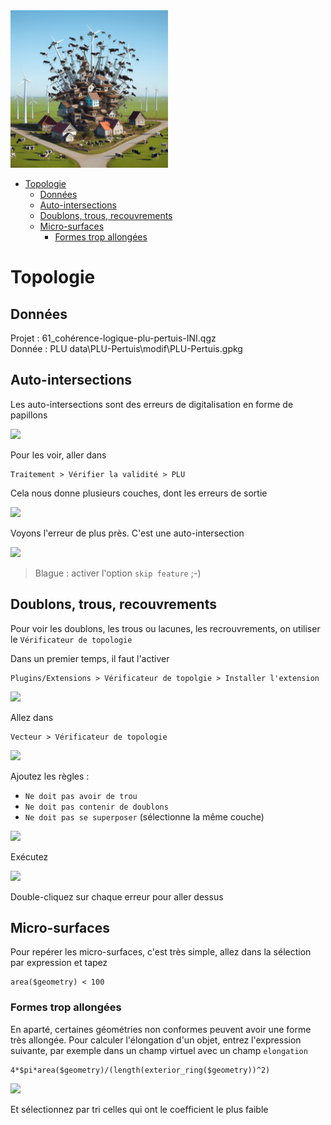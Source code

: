 <!-- TOC start (generated with https://github.com/derlin/bitdowntoc) -->

<img src=../images/PLU.jfif width=50%>

- [Topologie](#topologie)
   * [Données](#données)
   * [Auto-intersections](#auto-intersections)
   * [Doublons, trous, recouvrements](#doublons-trous-recouvrements)
   * [Micro-surfaces](#micro-surfaces)
      + [Formes trop allongées](#formes-trop-allongées)

<!-- TOC end -->

<!-- TOC --><a name="topologie"></a>
# Topologie

<!-- TOC --><a name="données"></a>
## Données

Projet : 61_cohérence-logique-plu-pertuis-INI.qgz  
Donnée : PLU data\PLU-Pertuis\modif\PLU-Pertuis.gpkg

<!-- TOC --><a name="auto-intersections"></a>
## Auto-intersections
Les auto-intersections sont des erreurs de digitalisation en forme de papillons

![](https://i.stack.imgur.com/8D6u0.png)

Pour les voir, aller dans 

	Traitement > Vérifier la validité > PLU

Cela nous donne plusieurs couches, dont les erreurs de sortie

![](images/18.png)

Voyons l'erreur de plus près. C'est une auto-intersection

![](images/19.png)

> Blague : activer l'option `skip feature` ;-)

<!-- TOC --><a name="doublons-trous-recouvrements"></a>
## Doublons, trous, recouvrements
Pour voir les doublons, les trous ou lacunes, les recrouvrements, on utiliser le `Vérificateur de topologie`

Dans un premier temps, il faut l'activer

	Plugins/Extensions > Vérificateur de topolgie > Installer l'extension

![](images/20.png)

Allez dans

	Vecteur > Vérificateur de topologie

![](images/21.png)

Ajoutez les règles :

- `Ne doit pas avoir de trou`
- `Ne doit pas contenir de doublons`
- `Ne doit pas se superposer` (sélectionne la même couche)

![](images/23.png)

Exécutez

![](images/24.png)

Double-cliquez sur chaque erreur pour aller dessus

<!-- TOC --><a name="micro-surfaces"></a>
## Micro-surfaces
Pour repérer les micro-surfaces, c'est très simple, allez dans la sélection par expression et tapez

	area($geometry) < 100

<!-- TOC --><a name="formes-trop-allongées"></a>
### Formes trop allongées
En aparté, certaines géométries non conformes peuvent avoir une forme très allongée. Pour calculer l'élongation d'un objet, entrez l'expression suivante, par exemple dans un champ virtuel avec un champ `elongation`

	4*$pi*area($geometry)/(length(exterior_ring($geometry))^2)

![](images/25.png)

Et sélectionnez par tri celles qui ont le coefficient le plus faible